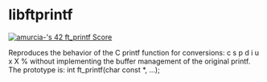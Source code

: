 # libftprintf

<a href="https://github.com/JaeSeoKim/badge42"><img src="https://badge42.vercel.app/api/v2/cl56x7ufz003509jr5i8cj5cl/project/2604886" alt="amurcia-'s 42 ft_printf Score" /></a>

Reproduces the behavior of the C printf function for conversions: c s p d i u x X % without implementing the buffer management of the original printf.
The prototype is:  int ft_printf(char const *, ...);
